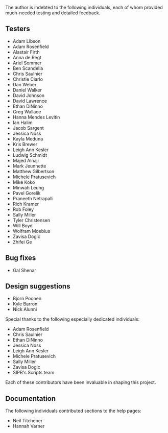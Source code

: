The author is indebted to the following individuals, each of whom provided
much-needed testing and detailed feedback.

## Testers
- Adam Libson
- Adam Rosenfield
- Alastair Firth
- Anna de Regt
- Ariel Sommer
- Ben Scandella
- Chris Saulnier
- Christie Ciarlo
- Dan Weber
- Daniel Walker
- David Johnson
- David Lawrence
- Ethan DiNinno
- Greg Wallace
- Hanna Mendes Levitin
- Ian Halim
- Jacob Sargent
- Jessica Noss
- Kayla Meduna
- Kris Brewer
- Leigh Ann Kesler
- Ludwig Schmidt
- Majed Alnaji
- Mark Jeunnette
- Matthew Gilbertson
- Michele Pratusevich
- Mike Koko
- Minwah Leung
- Pavel Gorelik
- Praneeth Netrapalli
- Rich Kramer
- Rob Foley
- Sally Miller
- Tyler Christensen
- Will Boyd
- Wolfram Moebius
- Zavisa Dogic
- Zhifei Ge

## Bug fixes
- Gal Shenar

## Design suggestions
- Bjorn Poonen
- Kyle Barron
- Nick Alunni

Special thanks to the following especially dedicated individuals:
 - Adam Rosenfield
 - Chris Saulnier
 - Ethan DiNinno
 - Jessica Noss
 - Leigh Ann Kesler
 - Michele Pratusevich
 - Sally Miller
 - Zavisa Dogic
 - SIPB's Scripts team

 Each of these contributors have been invaluable in shaping this project.

## Documentation
The following individuals contributed sections to the help pages:
- Neil Titchener
- Hannah Varner
